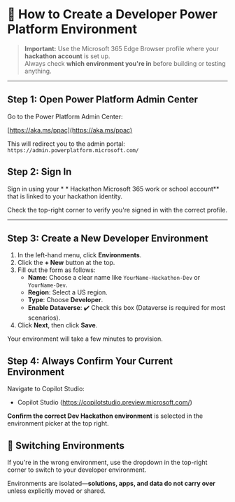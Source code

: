 
# 🚀 How to Create a Developer Power Platform Environment

> **Important:** Use the Microsoft 365 Edge Browser profile where your **hackathon account** is set up.  
> Always check **which environment you're in** before building or testing anything.

---

## Step 1: Open Power Platform Admin Center

Go to the Power Platform Admin Center:

[https://aka.ms/ppac](https://aka.ms/ppac)


This will redirect you to the admin portal:  
`https://admin.powerplatform.microsoft.com/`



##  Step 2: Sign In

Sign in using your * * Hackathon Microsoft 365 work or school account** that is linked to your hackathon identity.

Check the top-right corner to verify you're signed in with the correct profile.

---

##  Step 3: Create a New Developer Environment

1. In the left-hand menu, click **Environments**.
2. Click the **+ New** button at the top.
3. Fill out the form as follows:
    - **Name**: Choose a clear name like `YourName-Hackathon-Dev` or `YourName-Dev`.
    - **Region**: Select a US region.
    - **Type**: Choose **Developer**.
    - **Enable Dataverse**: ✔️ Check this box (Dataverse is required for most scenarios).
4. Click **Next**, then click **Save**.

Your environment will take a few minutes to provision.


## Step 4: Always Confirm Your Current Environment

Navigate to Copilot Studio:
- Copilot Studio (https://copilotstudio.preview.microsoft.com/)

 **Confirm the correct Dev Hackathon environment** is selected in the environment picker at the top right.



## 🔁 Switching Environments

If you're in the wrong environment, use the dropdown in the top-right corner to switch to your developer environment.

Environments are isolated—**solutions, apps, and data do not carry over** unless explicitly moved or shared.


